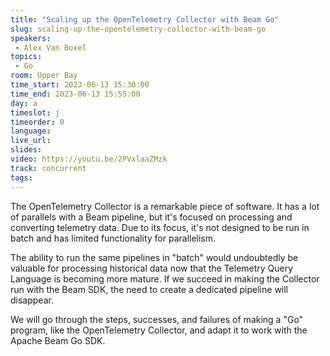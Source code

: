 ```yaml
---
title: "Scaling up the OpenTelemetry Collector with Beam Go"
slug: scaling-up-the-opentelemetry-collector-with-beam-go
speakers:
 - Alex Van Boxel
topics:
 - Go
room: Upper Bay
time_start: 2023-06-13 15:30:00
time_end: 2023-06-13 15:55:00
day: a
timeslot: j
timeorder: 0
language: 
live_url: 
slides: 
video: https://youtu.be/2PVxlaaZMzk
track: concurrent
tags:
---
```


The OpenTelemetry Collector is a remarkable piece of software. It has a lot of parallels with a Beam pipeline, but it's focused on processing and converting telemetry data. Due to its focus, it's not designed to be run in batch and has limited functionality for parallelism.
 
 
 
 The ability to run the same pipelines in "batch" would undoubtedly be valuable for processing historical data now that the Telemetry Query Language is becoming more mature. If we succeed in making the Collector run with the Beam SDK, the need to create a dedicated pipeline will disappear.
 
 
 
 We will go through the steps, successes, and failures of making a "Go" program, like the OpenTelemetry Collector, and adapt it to work with the Apache Beam Go SDK.